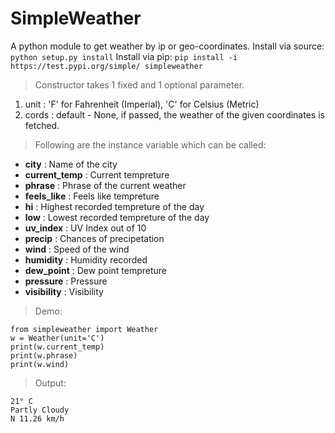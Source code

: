 # SimpleWeather

A python module to get weather by ip or geo-coordinates. 
Install via source: `python setup.py install` 
Install via pip: `pip install -i https://test.pypi.org/simple/ simpleweather`
>Constructor takes 1 fixed and 1 optional parameter.

 1. unit : 'F' for Fahrenheit (Imperial), 'C' for Celsius (Metric)
 2. cords : default - None, if passed, the weather of the given coordinates is fetched.

 
>Following are the instance variable which can be called:

 - **city** : Name of the city
 - **current_temp** : Current tempreture 
 - **phrase** : Phrase of the current weather
 - **feels_like** : Feels like tempreture
 - **hi** : Highest recorded tempreture of the day
 - **low** : Lowest recorded tempreture of the day
 - **uv_index** : UV Index out of 10
 - **precip** : Chances of precipetation
 - **wind** : Speed of the wind
 - **humidity** : Humidity recorded
 - **dew_point** : Dew point tempreture
 - **pressure** : Pressure
 - **visibility** : Visibility

> Demo:

    from simpleweather import Weather
    w = Weather(unit='C')
    print(w.current_temp)
    print(w.phrase)
    print(w.wind)

>Output:

    21° C
    Partly Cloudy
    N 11.26 km/h 
